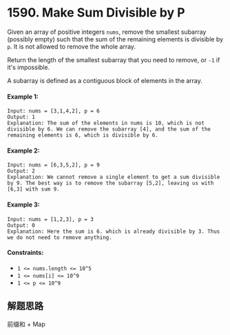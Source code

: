 # 1590. Make Sum Divisible by P

Given an array of positive integers `nums`, remove the smallest subarray (possibly empty) such that the sum of the remaining elements is divisible by `p`. It is not allowed to remove the whole array.

Return the length of the smallest subarray that you need to remove, or `-1` if it's impossible.

A subarray is defined as a contiguous block of elements in the array.

#### Example 1:

```
Input: nums = [3,1,4,2], p = 6
Output: 1
Explanation: The sum of the elements in nums is 10, which is not divisible by 6. We can remove the subarray [4], and the sum of the remaining elements is 6, which is divisible by 6.
```

#### Example 2:

```
Input: nums = [6,3,5,2], p = 9
Output: 2
Explanation: We cannot remove a single element to get a sum divisible by 9. The best way is to remove the subarray [5,2], leaving us with [6,3] with sum 9.
```

#### Example 3:

```
Input: nums = [1,2,3], p = 3
Output: 0
Explanation: Here the sum is 6. which is already divisible by 3. Thus we do not need to remove anything.
``` 

#### Constraints:

+ `1 <= nums.length <= 10^5`
+ `1 <= nums[i] <= 10^9`
+ `1 <= p <= 10^9`

## 解题思路

前缀和 + Map
